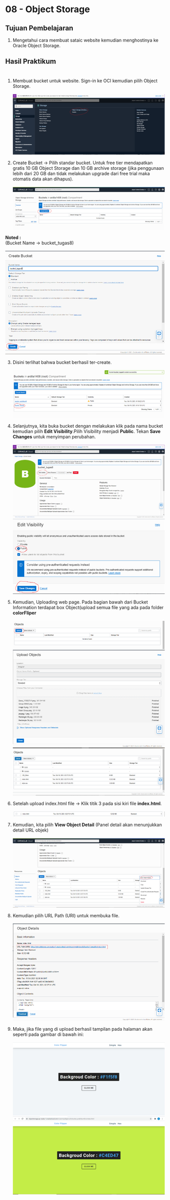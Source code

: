# 08 - Object Storage

## Tujuan Pembelajaran

1. Mengetahui cara membuat sataic website kemudian menghostinya ke Oracle Object 
Storage.

## Hasil Praktikum

#

1. Membuat bucket untuk website. Sign-in ke OCI kemudian pilih Object Storage.<br><br>
![Screenshot](img/Langkah1.png)

2. Create Bucket → Pilih standar bucket. 
Untuk free tier mendapatkan gratis 10 GB Object Storage dan 10 GB archive storage (jika penggunaan  lebih  dari  20  GB  dan  tidak  melakukan  upgrade  dari  free  trial  maka  otomatis  data  akan dihapus).<br><br>
![Screenshot](img/Langkah2.png)

<b>Noted : </b> <br>
(Bucket Name → bucket_tugas8)<br><br>
![Screenshot](img/Tugas1.png)

3. Disini terlihat bahwa bucket berhasil ter-create.<br><br>
![Screenshot](img/Tugas2.png)

4. Selanjutnya, kita buka bucket dengan melakukan klik pada nama bucket kemudian pilih <b>Edit Visibility</b>.Pilih Visibility menjadi <b>Public</b>. Tekan <b>Save Changes</b> untuk menyimpan perubahan.<br><br>
![Screenshot](img/Tugas3.png)<br>
![Screenshot](img/Langkah6.png)

5. Kemudian, Uploading  web  page. Pada bagian bawah dari Bucket Information terdapat box Object(upload semua file yang ada pada folder <b>colorFliper</b><br><br>
![Screenshot](img/Langkah7.png)<br>
![Screenshot](img/Tugas4.png)<br>
![Screenshot](img/Tugas5.png)

6. Setelah upload index.html file → Klik titik 3 pada sisi kiri file <b>index.html</b>.<br><br>
![Screenshot](img/Tugas8.png)<br>

7. Kemudian, kita pilih <b>View Object Detail</b> (Panel detail akan menunjukkan detail URL objek)<br><br>
![Screenshot](img/Tugas6.png)

8. Kemudian pilih URL Path (URI) untuk membuka file.<br><br>
![Screenshot](img/Tugas7.png)

9. Maka, jika file yang di upload berhasil tampilan pada halaman akan seperti pada gambar di bawah ini: <br><br>
![Screenshot](img/Langkah13.png)<br>
![Screenshot](img/Langkah14.png)

